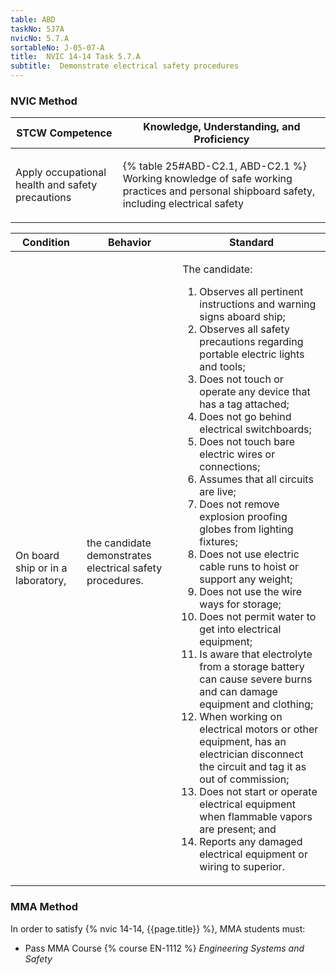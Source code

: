 ```yaml
---
table: ABD
taskNo: 5J7A
nvicNo: 5.7.A 
sortableNo: J-05-07-A
title:  NVIC 14-14 Task 5.7.A
subtitle:  Demonstrate electrical safety procedures
---
```






### NVIC Method

<a style="display:none;" onclick="togglevisibility('nvic_methods')" >Show NVIC method.</a>

<div id='nvic_methods' class='show'>

<table>
<thead>
<tr>
<th class='forty'> STCW Competence </th>
<th class='sixty'> Knowledge, Understanding, and Proficiency </th>
</tr>
</thead>

<tbody>
<tr><td markdown='1'>

Apply occupational health and safety precautions

</td><td markdown='1'>

{% table 25#ABD-C2.1, ABD-C2.1 %} Working knowledge of safe working practices and personal shipboard safety, including electrical safety

</td></tr>


</tbody>
</table>


<table>
<thead>
<tr><th class='twenty'>  Condition </th><th class='twenty'> Behavior </th><th  class='sixty'>Standard </th></tr>
</thead>
<tbody >



<tr><td markdown='1'>

On board ship or in a laboratory,

</td><td markdown='1'>

the candidate demonstrates electrical safety procedures.

<br>

<div class="tooltip" markdown='1'>



</div>


</td><td markdown='1'>

The candidate:

1. Observes all pertinent instructions and warning signs aboard ship;
2. Observes all safety precautions regarding portable electric lights and tools;
3. Does not touch or operate any device that has a tag attached;
4. Does not go behind electrical switchboards;
5. Does not touch bare electric wires or connections;
6. Assumes that all circuits are live;
7. Does not remove explosion proofing globes from lighting fixtures;
8. Does not use electric cable runs to hoist or support any weight;
9. Does not use the wire ways for storage;
10. Does not permit water to get into electrical equipment;
11. Is aware that electrolyte from a storage battery can cause severe burns and can damage equipment and clothing;
12. When working on electrical motors or other equipment, has an electrician disconnect the circuit and tag it as out of commission;
13. Does not start or operate electrical equipment when flammable vapors are present; and 
14. Reports any damaged electrical equipment or wiring to superior. 

</td></tr>
</tbody>
</table>
</div>


### MMA Method

In order to satisfy  {% nvic 14-14, {{page.title}}  %}, MMA students must:

* Pass MMA Course {% course EN-1112 %}  *Engineering Systems and Safety*